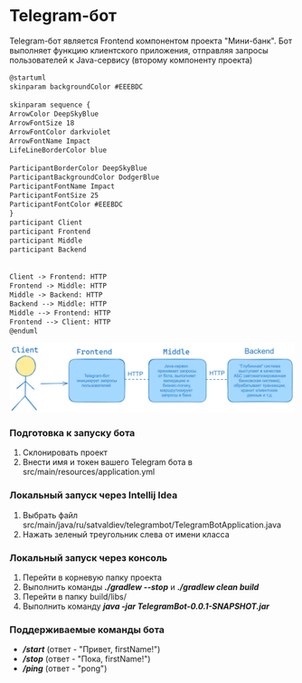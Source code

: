 # Telegram-бот
Telegram-бот является Frontend компонентом проекта "Мини-банк". Бот выполняет функцию клиентского приложения, 
отправляя запросы пользователей к Java-сервису (второму компоненту проекта)

```plantuml
@startuml
skinparam backgroundColor #EEEBDC

skinparam sequence {
ArrowColor DeepSkyBlue
ArrowFontSize 18
ArrowFontColor darkviolet
ArrowFontName Impact
LifeLineBorderColor blue

ParticipantBorderColor DeepSkyBlue
ParticipantBackgroundColor DodgerBlue
ParticipantFontName Impact
ParticipantFontSize 25
ParticipantFontColor #EEEBDC
}
participant Client
participant Frontend 
participant Middle 
participant Backend 


Client -> Frontend: HTTP
Frontend -> Middle: HTTP
Middle -> Backend: HTTP
Backend --> Middle: HTTP
Middle --> Frontend: HTTP
Frontend --> Client: HTTP
@enduml
```

![Image](image.png)

### Подготовка к запуску бота
1. Склонировать проект
2. Внести имя и токен вашего Telegram бота в src/main/resources/application.yml
### Локальный запуск через Intellij Idea
1. Выбрать файл src/main/java/ru/satvaldiev/telegrambot/TelegramBotApplication.java
2. Нажать зеленый треугольник слева от имени класса
### Локальный запуск через консоль
1. Перейти в корневую папку проекта
2. Выполнить команды ___./gradlew --stop___ и ___./gradlew clean build___
3. Перейти в папку build/libs/
4. Выполнить команду ___java -jar TelegramBot-0.0.1-SNAPSHOT.jar___
### Поддерживаемые команды бота
- ___/start___ (ответ - "Привет, firstName!")
- ___/stop___ (ответ - "Пока, firstName!")
- ___/ping___ (ответ - "pong")